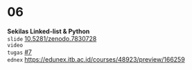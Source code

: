 # 06
**Sekilas Linked-list & Python** \
`slide` [10.5281/zenodo.7830728](https://doi.org/10.5281/zenodo.7830728) \
`video` [](https://youtu.be/) \
`tugas` [#7](https://github.com/dudung/sk5003-02-2022-2/issues/7#issuecomment-1509401291) \
`ednex` https://edunex.itb.ac.id/courses/48923/preview/166259
